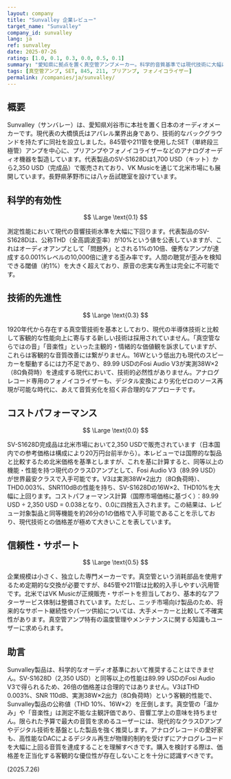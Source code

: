 ```yaml
---
layout: company
title: "Sunvalley 企業レビュー"
target_name: "Sunvalley"
company_id: sunvalley
lang: ja
ref: sunvalley
date: 2025-07-26
rating: [1.0, 0.1, 0.3, 0.0, 0.5, 0.1]
summary: "愛知県に拠点を置く真空管アンプメーカー。科学的音質基準では現代技術に大幅に劣る性能を示し、コストパフォーマンスも極めて低い。"
tags: [真空管アンプ, SET, 845, 211, プリアンプ, フォノイコライザー]
permalink: /companies/ja/sunvalley/
---
```


## 概要

Sunvalley（サンバレー）は、愛知県刈谷市に本社を置く日本のオーディオメーカーです。現代表の大橋慎氏はアパレル業界出身であり、技術的なバックグラウンドを持たずに同社を設立しました。845管や211管を使用したSET（単終段三極管）アンプを中心に、プリアンプやフォノイコライザーなどのアナログオーディオ機器を製造しています。代表製品のSV-S1628Dは1,700 USD（キット）から2,350 USD（完成品）で販売されており、VK Musicを通じて北米市場にも展開しています。長野県茅野市には八ヶ岳試聴室を設けています。

## 科学的有効性

$$ \Large \text{0.1} $$

測定性能において現代の音響技術水準を大幅に下回ります。代表製品のSV-S1628Dは、公称THD（全高調波歪率）が10%という値を公表していますが、これはオーディオアンプとして「問題外」とされる1%の10倍、優秀なアンプが達成する0.001%レベルの10,000倍に達する歪み率です。人間の聴覚が歪みを検知できる閾値（約1%）を大きく超えており、原音の忠実な再生は完全に不可能です。

## 技術的先進性

$$ \Large \text{0.3} $$

1920年代から存在する真空管技術を基本としており、現代の半導体技術と比較して客観的な性能向上に寄与する新しい技術は採用されていません。「真空管ならではの音」「音楽性」といった主観的・情緒的な価値観を訴求していますが、これらは客観的な音質改善には繋がりません。16Wという低出力も現代のスピーカーを駆動するには力不足であり、89.99 USDのFosi Audio V3が実測38W×2（8Ω負荷時）を達成する現代において、技術的必然性がありません。アナログレコード専用のフォノイコライザーも、デジタル変換により劣化ゼロのソース再現が可能な時代に、あえて音質劣化を招く非合理的なアプローチです。

## コストパフォーマンス

$$ \Large \text{0.0} $$

SV-S1628D完成品は北米市場において2,350 USDで販売されています（日本国内での参考価格は構成により20万円台前半から）。本レビューでは国際的な製品と比較するため北米価格を基準としますが、これを基に計算すると、同等以上の機能・性能を持つ現代のクラスDアンプとして、Fosi Audio V3（89.99 USD）が世界最安クラスで入手可能です。V3は実測38W×2出力（8Ω負荷時）、THD0.003%、SNR110dBの性能を持ち、SV-S1628Dの16W×2、THD10%を大幅に上回ります。コストパフォーマンス計算（国際市場価格に基づく）：89.99 USD ÷ 2,350 USD = 0.038となり、0.0に四捨五入されます。この結果は、レビュー対象製品と同等機能を約26分の1の価格で入手可能であることを示しており、現代技術との価格差が極めて大きいことを表しています。

## 信頼性・サポート

$$ \Large \text{0.5} $$

企業規模は小さく、独立した専門メーカーです。真空管という消耗部品を使用するため定期的な交換が必要ですが、845管や211管は比較的入手しやすい汎用管です。北米ではVK Musicが正規販売・サポートを担当しており、基本的なアフターサービス体制は整備されています。ただし、ニッチ市場向け製品のため、将来的なサポート継続性やパーツ供給については、大手メーカーと比較して不確実性があります。真空管アンプ特有の温度管理やメンテナンスに関する知識もユーザーに求められます。

## 助言

Sunvalley製品は、科学的なオーディオ基準において推奨することはできません。SV-S1628D（2,350 USD）と同等以上の性能は89.99 USDのFosi Audio V3で得られるため、26倍の価格差は合理的ではありません。V3はTHD 0.003%、SNR 110dB、実測38W×2出力（8Ω負荷時）という客観的性能で、Sunvalley製品の公称値（THD 10%、16W×2）を圧倒します。真空管の「温かみ」や「音楽性」は測定不能な主観評価であり、音響工学上の意味を持ちません。限られた予算で最大の音質を求めるユーザーには、現代的なクラスDアンプやデジタル技術を基盤とした製品を強く推奨します。アナログレコードの愛好家も、高性能なDACによるデジタル再生が物理的制約を受けずにアナログレコードを大幅に上回る音質を達成することを理解すべきです。購入を検討する際は、価格差を正当化する客観的な優位性が存在しないことを十分に認識すべきです。

(2025.7.26)